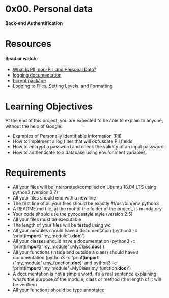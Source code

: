 # 0x00. Personal data
#### Back-end Authentification

# Resources
#### Read or watch:

   * [What Is PII, non-PII, and Personal Data?](https://piwik.pro/blog/what-is-pii-personal-data/)
   * [logging documentation](https://docs.python.org/3/library/logging.html)
   * [bcrypt package](https://github.com/pyca/bcrypt/)
   * [Logging to Files, Setting Levels, and Formatting](https://www.youtube.com/watch?v=-ARI4Cz-awo)

# Learning Objectives
At the end of this project, you are expected to be able to explain to anyone, without the help of Google:

   * Examples of Personally Identifiable Information (PII)
   * How to implement a log filter that will obfuscate PII fields
   * How to encrypt a password and check the validity of an input password
   * How to authenticate to a database using environment variables

# Requirements
   * All your files will be interpreted/compiled on Ubuntu 18.04 LTS using python3 (version 3.7)
   * All your files should end with a new line
   * The first line of all your files should be exactly #!/usr/bin/env python3
   * A README.md file, at the root of the folder of the project, is mandatory
   * Your code should use the pycodestyle style (version 2.5)
   * All your files must be executable
   * The length of your files will be tested using wc
   * All your modules should have a documentation (python3 -c 'print(__import__("my_module").__doc__)')
   * All your classes should have a documentation (python3 -c 'print(__import__("my_module").MyClass.__doc__)')
   * All your functions (inside and outside a class) should have a documentation (python3 -c 'print(__import__      ("my_module").my_function.__doc__)' and python3 -c 'print(__import__("my_module").MyClass.my_function.__doc__)')
   * A documentation is not a simple word, it’s a real sentence explaining what’s the purpose of the module, class or    method (the length of it will be verified)
   * All your functions should be type annotated
